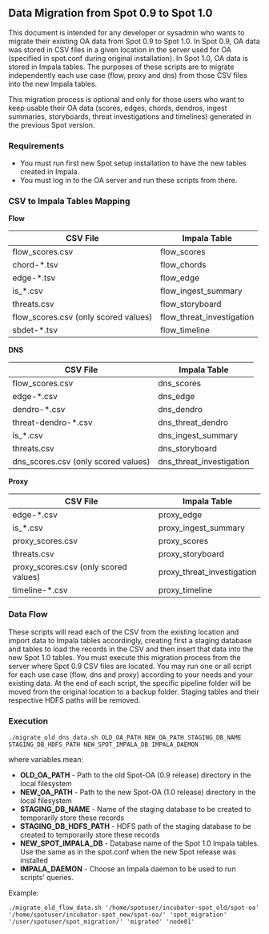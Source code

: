 ## Data Migration from Spot 0.9 to Spot 1.0

This document is intended for any developer or sysadmin who wants to migrate their existing OA data from Spot 0.9 to Spot 1.0. In Spot 0.9, OA data was stored in CSV files in a given location in the server used for OA (specified in spot.conf during original installation). In Spot 1.0, OA data is stored in Impala tables. The purposes of these scripts are to migrate independently each use case (flow, proxy and dns) from those CSV files into the new Impala tables.

This migration process is optional and only for those users who want to keep usable their OA data (scores, edges, chords, dendros, ingest summaries, storyboards, threat investigations and timelines) generated in the previous Spot version. 

### Requirements

- You must run first new Spot setup installation to have the new tables created in Impala. 
- You must log in to the OA server and run these scripts from there.

### CSV to Impala Tables Mapping

**Flow**

CSV File | Impala Table
---------|-------
flow_scores.csv | flow_scores
chord-*.tsv  | flow_chords 
edge-*.tsv | flow_edge
is_*.csv | flow_ingest_summary
threats.csv | flow_storyboard
flow_scores.csv (only scored values) | flow_threat_investigation
sbdet-*.tsv | flow_timeline

**DNS**

CSV File | Impala Table
---------|-------
flow_scores.csv | dns_scores
edge-*.csv | dns_edge
dendro-*.csv | dns_dendro
threat-dendro-*.csv | dns_threat_dendro
is_*.csv | dns_ingest_summary
threats.csv | dns_storyboard
dns_scores.csv (only scored values) | dns_threat_investigation

**Proxy**

CSV File | Impala Table
---------|-------
edge-*.csv | proxy_edge
is_*.csv | proxy_ingest_summary
proxy_scores.csv | proxy_scores
threats.csv | proxy_storyboard
proxy_scores.csv (only scored values) | proxy_threat_investigation
timeline-*.csv | proxy_timeline

### Data Flow

These scripts will read each of the CSV from the existing location and import data to Impala tables accordingly, creating first a staging database and tables to load the records in the CSV and then insert that data into the new Spot 1.0 tables. You must execute this migration process from the server where Spot 0.9 CSV files are located. You may run one or all script for each use case (flow, dns and proxy) according to your needs and your existing data. At the end of each script, the specific pipeline folder will be moved from the original location to a backup folder. Staging tables and their respective HDFS paths will be removed.

### Execution

```shell
./migrate_old_dns_data.sh OLD_OA_PATH NEW_OA_PATH STAGING_DB_NAME STAGING_DB_HDFS_PATH NEW_SPOT_IMPALA_DB IMPALA_DAEMON
```

where variables mean:
- **OLD_OA_PATH** - Path to the old Spot-OA (0.9 release) directory in the local filesystem 
- **NEW_OA_PATH** - Path to the new Spot-OA (1.0 release) directory in the local filesystem 
- **STAGING_DB_NAME** - Name of the staging database to be created to temporarily store these records
- **STAGING_DB_HDFS_PATH** - HDFS path of the staging database to be created to temporarily store these records
- **NEW_SPOT_IMPALA_DB** - Database name of the Spot 1.0 Impala tables. Use the same as in the spot.conf when the new Spot release was installed 
- **IMPALA_DAEMON** - Choose an Impala daemon to be used to run scripts' queries.

Example:
```shell
./migrate_old_flow_data.sh '/home/spotuser/incubator-spot_old/spot-oa' '/home/spotuser/incubator-spot_new/spot-oa/' 'spot_migration' '/user/spotuser/spot_migration/' 'migrated' 'node01'
```
